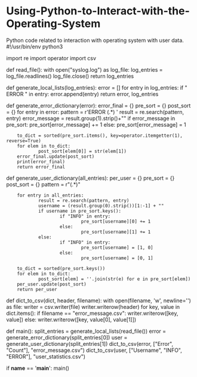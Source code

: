 # Using-Python-to-Interact-with-the-Operating-System
Python code related to interaction with operating system with user data.
#!/usr/bin/env python3

import re
import operator
import csv


def read_file():
        with open("syslog.log") as log_file:
                log_entries = log_file.readlines()
                log_file.close()
        return log_entries


def generate_local_lists(log_entries):
        error = []
        for entry in log_entries:
                if " ERROR " in entry:
                        error.append(entry)
        return error, log_entries


def generate_error_dictionary(error):
        error_final = {}
        pre_sort = {}
        post_sort = {}
        for entry in error:
                pattern = r'ERROR (.*) '
                result = re.search(pattern, entry)
                error_message = result.group(1).strip()+""
                if error_message in pre_sort:
                        pre_sort[error_message] += 1
                else:
                        pre_sort[error_message] = 1

        to_dict = sorted(pre_sort.items(), key=operator.itemgetter(1), reverse=True)
        for elem in to_dict:
                post_sort[elem[0]] = str(elem[1])
        error_final.update(post_sort)
        print(error_final)
        return error_final


def generate_user_dictionary(all_entries):
        per_user = {}
        pre_sort = {}
        post_sort = {}
        pattern = r"\(.*\)"

        for entry in all_entries:
                result = re.search(pattern, entry)
                username = (result.group(0).strip())[1:-1] + ""
                if username in pre_sort.keys():
                        if "INFO" in entry:
                                pre_sort[username][0] += 1
                        else:
                                pre_sort[username][1] += 1
                else:
                        if "INFO" in entry:
                                pre_sort[username] = [1, 0]
                        else:
                                pre_sort[username] = [0, 1]

        to_dict = sorted(pre_sort.keys())
        for elem in to_dict:
                post_sort[elem] = ''.join(str(e) for e in pre_sort[elem])
        per_user.update(post_sort)
        return per_user


def dict_to_csv(dict, header, filename):
    with open(filename, 'w', newline='') as file:
        writer = csv.writer(file)
        writer.writerow(header)
        for key, value in dict.items():
            if filename == "error_message.csv":
                writer.writerow([key, value])
            else:
                writer.writerow([key, value[0], value[1]])


def main():
    split_entries = generate_local_lists(read_file())
    error = generate_error_dictionary(split_entries[0])
    user = generate_user_dictionary(split_entries[1])
    dict_to_csv(error, ["Error", "Count"], "error_message.csv")
    dict_to_csv(user, ["Username", "INFO", "ERROR"], "user_statistics.csv")


if __name__ == '__main__':
    main()

